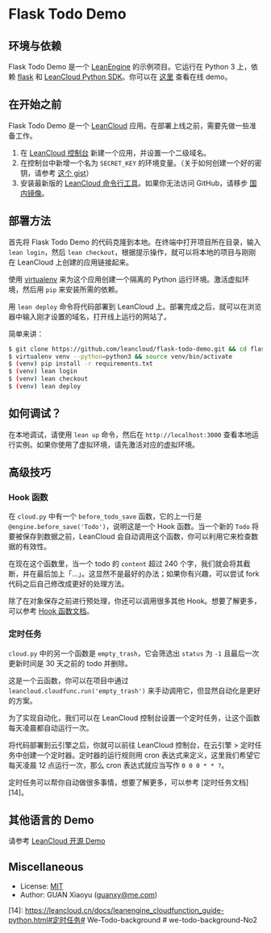 # Flask Todo Demo

## 环境与依赖

Flask Todo Demo 是一个 [LeanEngine][1] 的示例项目。它运行在 Python 3 上，依赖 [flask][2] 和 [LeanCloud Python SDK][3]。你可以在 [这里][11] 查看在线 demo。

## 在开始之前

Flask Todo Demo 是一个 [LeanCloud][4] 应用。在部署上线之前，需要先做一些准备工作。

1. 在 [LeanCloud 控制台][5] 新建一个应用，并设置一个二级域名。
2. 在控制台中新增一个名为 `SECRET_KEY` 的环境变量。（关于如何创建一个好的密钥，请参考 [这个 gist][6]）
3. 安装最新版的 [LeanCloud 命令行工具][7]。如果你无法访问 GitHub，请移步 [国内镜像](http://releases.leanapp.cn/#/leancloud/lean-cli/releases)。

## 部署方法

首先将 Flask Todo Demo 的代码克隆到本地。在终端中打开项目所在目录，输入 `lean login`，然后 `lean checkout`，根据提示操作，就可以将本地的项目与刚刚在 LeanCloud 上创建的应用链接起来。

使用 [virtualenv][8] 来为这个应用创建一个隔离的 Python 运行环境。激活虚拟环境，然后用 `pip` 来安装所需的依赖。

用 `lean deploy` 命令将代码部署到 LeanCloud 上。部署完成之后，就可以在浏览器中输入刚才设置的域名，打开线上运行的网站了。

简单来讲：

```bash
$ git clone https://github.com/leancloud/flask-todo-demo.git && cd flask-todo-demo
$ virtualenv venv --python=python3 && source venv/bin/activate
$ (venv) pip install -r requirements.txt
$ (venv) lean login
$ (venv) lean checkout
$ (venv) lean deploy
```

## 如何调试？

在本地调试，请使用 `lean up` 命令，然后在 `http://localhost:3000` 查看本地运行实例。如果你使用了虚拟环境，请先激活对应的虚拟环境。

## 高级技巧

### Hook 函数

在 `cloud.py` 中有一个 `before_todo_save` 函数，它的上一行是 `@engine.before_save('Todo')`，说明这是一个 Hook 函数。当一个新的 `Todo` 将要被保存到数据之前，LeanCloud 会自动调用这个函数，你可以利用它来检查数据的有效性。

在现在这个函数里，当一个 todo 的 `content` 超过 240 个字，我们就会将其截断，并在最后加上「...」。这显然不是最好的办法；如果你有兴趣，可以尝试 fork 代码之后自己修改成更好的处理方法。

除了在对象保存之前进行预处理，你还可以调用很多其他 Hook。想要了解更多，可以参考 [Hook 函数文档][13]。

### 定时任务

`cloud.py` 中的另一个函数是 `empty_trash`，它会筛选出 `status` 为 `-1` 且最后一次更新时间是 30 天之前的 todo 并删除。

这是一个云函数，你可以在项目中通过 `leancloud.cloudfunc.run('empty_trash')` 来手动调用它，但显然自动化是更好的方案。

为了实现自动化，我们可以在 LeanCloud 控制台设置一个定时任务，让这个函数每天凌晨都自动运行一次。

将代码部署到云引擎之后，你就可以前往 LeanCloud 控制台，在云引擎 > 定时任务中创建一个定时器。定时器的运行规则用 cron 表达式来定义，这里我们希望它每天凌晨 12 点运行一次，那么 cron 表达式就应当写作 `0 0 0 * * ?`。

定时任务可以帮你自动做很多事情，想要了解更多，可以参考 [定时任务文档][14]。

## 其他语言的 Demo

请参考 [LeanCloud 开源 Demo][12]

## Miscellaneous

* License: [MIT][9]
* Author: GUAN Xiaoyu ([guanxy@me.com][10])

[1]: https://leancloud.cn/docs/leanengine_overview.html
[2]: http://flask.pocoo.org
[3]: https://github.com/leancloud/python-sdk
[4]: https://leancloud.cn/
[5]: https://leancloud.cn/dashboard/applist.html#/apps
[6]: https://gist.github.com/nervouna/cd58fb09c22826eaaff996793de72d85
[7]: https://github.com/leancloud/lean-cli/releases/latest
[8]: https://github.com/pypa/virtualenv
[9]: https://github.com/leancloud/flask-todo-demo/blob/master/LICENSE
[10]: mailto:guanxy@me.com
[11]: https://flask-todo-demo.leanapp.cn
[12]: https://leancloud.cn/docs/demo.html#/web
[13]: https://leancloud.cn/docs/leanengine_cloudfunction_guide-python.html#Hook_函数
[14]: https://leancloud.cn/docs/leanengine_cloudfunction_guide-python.html#定时任务#   W e - T o d o - b a c k g r o u n d  
 #   w e - t o d o - b a c k g r o u n d - N o 2  
 
